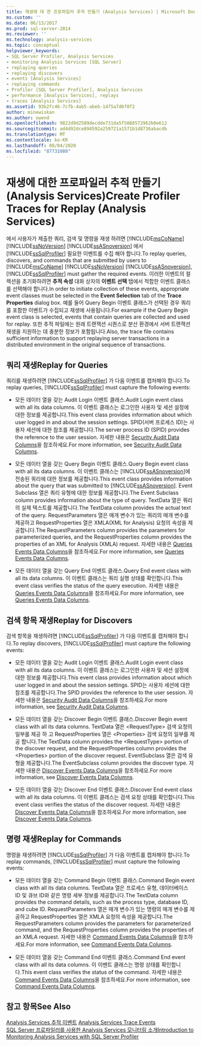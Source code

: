 ```yaml
---
title: 재생에 대 한 프로파일러 추적 만들기 (Analysis Services) | Microsoft Docs
ms.custom: ''
ms.date: 06/13/2017
ms.prod: sql-server-2014
ms.reviewer: ''
ms.technology: analysis-services
ms.topic: conceptual
helpviewer_keywords:
- SQL Server Profiler, Analysis Services
- monitoring Analysis Services [SQL Server]
- replaying queries
- replaying discovers
- events [Analysis Services]
- replaying commands
- Profiler [SQL Server Profiler], Analysis Services
- performance [Analysis Services], replays
- traces [Analysis Services]
ms.assetid: 93b2fc46-7cfb-4ab5-abeb-1475a7d6f0f2
author: minewiskan
ms.author: owend
ms.openlocfilehash: 9822d9d2589decdde731da5f5888572962b0e612
ms.sourcegitcommit: ad4d92dce894592a259721a1571b1d8736abacdb
ms.translationtype: MT
ms.contentlocale: ko-KR
ms.lasthandoff: 08/04/2020
ms.locfileid: "87731080"
---
```

# <a name="create-profiler-traces-for-replay-analysis-services"></a><span data-ttu-id="65ef7-102">재생에 대한 프로파일러 추적 만들기(Analysis Services)</span><span class="sxs-lookup"><span data-stu-id="65ef7-102">Create Profiler Traces for Replay (Analysis Services)</span></span>
  <span data-ttu-id="65ef7-103">에서 사용자가 제출한 쿼리, 검색 및 명령을 재생 하려면 [!INCLUDE[msCoName](../../includes/msconame-md.md)] [!INCLUDE[ssNoVersion](../../includes/ssnoversion-md.md)] [!INCLUDE[ssASnoversion](../../includes/ssasnoversion-md.md)] 에서 [!INCLUDE[ssSqlProfiler](../../includes/sssqlprofiler-md.md)] 필요한 이벤트를 수집 해야 합니다.</span><span class="sxs-lookup"><span data-stu-id="65ef7-103">To replay queries, discovers, and commands that are submitted by users to [!INCLUDE[msCoName](../../includes/msconame-md.md)] [!INCLUDE[ssNoVersion](../../includes/ssnoversion-md.md)] [!INCLUDE[ssASnoversion](../../includes/ssasnoversion-md.md)], [!INCLUDE[ssSqlProfiler](../../includes/sssqlprofiler-md.md)] must gather the required events.</span></span> <span data-ttu-id="65ef7-104">이러한 이벤트의 컬렉션을 초기화하려면 **추적 속성** 대화 상자의 **이벤트 선택** 탭에서 적합한 이벤트 클래스를 선택해야 합니다.</span><span class="sxs-lookup"><span data-stu-id="65ef7-104">In order to initiate collection of these events, appropriate event classes must be selected in the **Event Selection** tab of the **Trace Properties** dialog box.</span></span> <span data-ttu-id="65ef7-105">예를 들어 Query Begin 이벤트 클래스가 선택된 경우 쿼리를 포함한 이벤트가 수집되고 재생에 사용됩니다.</span><span class="sxs-lookup"><span data-stu-id="65ef7-105">For example if the Query Begin event class is selected, events that contain queries are collected and used for replay.</span></span> <span data-ttu-id="65ef7-106">또한 추적 파일에는 원래 트랜잭션 시퀀스로 분산 환경에서 서버 트랜잭션 재생을 지원하는 데 충분한 정보가 포함됩니다.</span><span class="sxs-lookup"><span data-stu-id="65ef7-106">Also, the trace file contains sufficient information to support replaying server transactions in a distributed environment in the original sequence of transactions.</span></span>  
  
## <a name="replay-for-queries"></a><span data-ttu-id="65ef7-107">쿼리 재생</span><span class="sxs-lookup"><span data-stu-id="65ef7-107">Replay for Queries</span></span>  
 <span data-ttu-id="65ef7-108">쿼리를 재생하려면 [!INCLUDE[ssSqlProfiler](../../includes/sssqlprofiler-md.md)] 가 다음 이벤트를 캡처해야 합니다.</span><span class="sxs-lookup"><span data-stu-id="65ef7-108">To replay queries, [!INCLUDE[ssSqlProfiler](../../includes/sssqlprofiler-md.md)] must capture the following events:</span></span>  
  
-   <span data-ttu-id="65ef7-109">모든 데이터 열을 갖는 Audit Login 이벤트 클래스.</span><span class="sxs-lookup"><span data-stu-id="65ef7-109">Audit Login event class with all its data columns.</span></span> <span data-ttu-id="65ef7-110">이 이벤트 클래스는 로그인한 사용자 및 세션 설정에 대한 정보를 제공합니다.</span><span class="sxs-lookup"><span data-stu-id="65ef7-110">This event class provides information about which user logged in and about the session settings.</span></span> <span data-ttu-id="65ef7-111">SPID(서버 프로세스 ID)는 사용자 세션에 대한 참조를 제공합니다.</span><span class="sxs-lookup"><span data-stu-id="65ef7-111">The server process ID (SPID) provides the reference to the user session.</span></span> <span data-ttu-id="65ef7-112">자세한 내용은 [Security Audit Data Columns](https://docs.microsoft.com/bi-reference/trace-events/security-audit-data-columns)을 참조하세요.</span><span class="sxs-lookup"><span data-stu-id="65ef7-112">For more information, see [Security Audit Data Columns](https://docs.microsoft.com/bi-reference/trace-events/security-audit-data-columns).</span></span>  
  
-   <span data-ttu-id="65ef7-113">모든 데이터 열을 갖는 Query Begin 이벤트 클래스.</span><span class="sxs-lookup"><span data-stu-id="65ef7-113">Query Begin event class with all its data columns.</span></span> <span data-ttu-id="65ef7-114">이 이벤트 클래스는 [!INCLUDE[ssASnoversion](../../includes/ssasnoversion-md.md)]에 전송된 쿼리에 대한 정보를 제공합니다.</span><span class="sxs-lookup"><span data-stu-id="65ef7-114">This event class provides information about the query that was submitted to [!INCLUDE[ssASnoversion](../../includes/ssasnoversion-md.md)].</span></span> <span data-ttu-id="65ef7-115">Event Subclass 열은 쿼리 유형에 대한 정보를 제공합니다.</span><span class="sxs-lookup"><span data-stu-id="65ef7-115">The Event Subclass column provides information about the type of query.</span></span> <span data-ttu-id="65ef7-116">TextData 열은 쿼리의 실제 텍스트를 제공합니다.</span><span class="sxs-lookup"><span data-stu-id="65ef7-116">The TextData column provides the actual text of the query.</span></span> <span data-ttu-id="65ef7-117">RequestParameters 열은 매개 변수가 있는 쿼리의 매개 변수를 제공하고 RequestProperties 열은 XMLA(XML for Analysis) 요청의 속성을 제공합니다.</span><span class="sxs-lookup"><span data-stu-id="65ef7-117">The RequestParameters column provides the parameters for parameterized queries, and the RequestProperties column provides the properties of an XML for Analysis (XMLA) request.</span></span> <span data-ttu-id="65ef7-118">자세한 내용은 [Queries Events Data Columns](https://docs.microsoft.com/bi-reference/trace-events/queries-events-data-columns)을 참조하세요.</span><span class="sxs-lookup"><span data-stu-id="65ef7-118">For more information, see [Queries Events Data Columns](https://docs.microsoft.com/bi-reference/trace-events/queries-events-data-columns).</span></span>  
  
-   <span data-ttu-id="65ef7-119">모든 데이터 열을 갖는 Query End 이벤트 클래스.</span><span class="sxs-lookup"><span data-stu-id="65ef7-119">Query End event class with all its data columns.</span></span> <span data-ttu-id="65ef7-120">이 이벤트 클래스는 쿼리 실행 상태를 확인합니다.</span><span class="sxs-lookup"><span data-stu-id="65ef7-120">This event class verifies the status of the query execution.</span></span> <span data-ttu-id="65ef7-121">자세한 내용은 [Queries Events Data Columns](https://docs.microsoft.com/bi-reference/trace-events/queries-events-data-columns)을 참조하세요.</span><span class="sxs-lookup"><span data-stu-id="65ef7-121">For more information, see [Queries Events Data Columns](https://docs.microsoft.com/bi-reference/trace-events/queries-events-data-columns).</span></span>  
  
## <a name="replay-for-discovers"></a><span data-ttu-id="65ef7-122">검색 항목 재생</span><span class="sxs-lookup"><span data-stu-id="65ef7-122">Replay for Discovers</span></span>  
 <span data-ttu-id="65ef7-123">검색 항목을 재생하려면 [!INCLUDE[ssSqlProfiler](../../includes/sssqlprofiler-md.md)] 가 다음 이벤트를 캡처해야 합니다.</span><span class="sxs-lookup"><span data-stu-id="65ef7-123">To replay discovers, [!INCLUDE[ssSqlProfiler](../../includes/sssqlprofiler-md.md)] must capture the following events:</span></span>  
  
-   <span data-ttu-id="65ef7-124">모든 데이터 열을 갖는 Audit Login 이벤트 클래스.</span><span class="sxs-lookup"><span data-stu-id="65ef7-124">Audit Login event class with all its data columns.</span></span> <span data-ttu-id="65ef7-125">이 이벤트 클래스는 로그인한 사용자 및 세션 설정에 대한 정보를 제공합니다.</span><span class="sxs-lookup"><span data-stu-id="65ef7-125">This event class provides information about which user logged in and about the session settings.</span></span> <span data-ttu-id="65ef7-126">SPID는 사용자 세션에 대한 참조를 제공합니다.</span><span class="sxs-lookup"><span data-stu-id="65ef7-126">The SPID provides the reference to the user session.</span></span> <span data-ttu-id="65ef7-127">자세한 내용은 [Security Audit Data Columns](https://docs.microsoft.com/bi-reference/trace-events/security-audit-data-columns)을 참조하세요.</span><span class="sxs-lookup"><span data-stu-id="65ef7-127">For more information, see [Security Audit Data Columns](https://docs.microsoft.com/bi-reference/trace-events/security-audit-data-columns).</span></span>  
  
-   <span data-ttu-id="65ef7-128">모든 데이터 열을 갖는 Discover Begin 이벤트 클래스.</span><span class="sxs-lookup"><span data-stu-id="65ef7-128">Discover Begin event class with all its data columns.</span></span> <span data-ttu-id="65ef7-129">TextData 열은 \<RequestType> 검색 요청의 일부를 제공 하 고 RequestProperties 열은 \<Properties> 검색 요청의 일부를 제공 합니다.</span><span class="sxs-lookup"><span data-stu-id="65ef7-129">The TextData column provides the \<RequestType> portion of the discover request, and the RequestProperties column provides the \<Properties> portion of the discover request.</span></span> <span data-ttu-id="65ef7-130">EventSubclass 열은 검색 유형을 제공합니다.</span><span class="sxs-lookup"><span data-stu-id="65ef7-130">The EventSubclass column provides the discover type.</span></span> <span data-ttu-id="65ef7-131">자세한 내용은 [Discover Events Data Columns](https://docs.microsoft.com/bi-reference/trace-events/discover-events-data-columns)을 참조하세요.</span><span class="sxs-lookup"><span data-stu-id="65ef7-131">For more information, see [Discover Events Data Columns](https://docs.microsoft.com/bi-reference/trace-events/discover-events-data-columns).</span></span>  
  
-   <span data-ttu-id="65ef7-132">모든 데이터 열을 갖는 Discover End 이벤트 클래스.</span><span class="sxs-lookup"><span data-stu-id="65ef7-132">Discover End event class with all its data columns.</span></span> <span data-ttu-id="65ef7-133">이 이벤트 클래스는 검색 요청 상태를 확인합니다.</span><span class="sxs-lookup"><span data-stu-id="65ef7-133">This event class verifies the status of the discover request.</span></span> <span data-ttu-id="65ef7-134">자세한 내용은 [Discover Events Data Columns](https://docs.microsoft.com/bi-reference/trace-events/discover-events-data-columns)을 참조하세요.</span><span class="sxs-lookup"><span data-stu-id="65ef7-134">For more information, see [Discover Events Data Columns](https://docs.microsoft.com/bi-reference/trace-events/discover-events-data-columns).</span></span>  
  
## <a name="replay-for-commands"></a><span data-ttu-id="65ef7-135">명령 재생</span><span class="sxs-lookup"><span data-stu-id="65ef7-135">Replay for Commands</span></span>  
 <span data-ttu-id="65ef7-136">명령을 재생하려면 [!INCLUDE[ssSqlProfiler](../../includes/sssqlprofiler-md.md)] 가 다음 이벤트를 캡처해야 합니다.</span><span class="sxs-lookup"><span data-stu-id="65ef7-136">To replay commands, [!INCLUDE[ssSqlProfiler](../../includes/sssqlprofiler-md.md)] must capture the following events:</span></span>  
  
-   <span data-ttu-id="65ef7-137">모든 데이터 열을 갖는 Command Begin 이벤트 클래스.</span><span class="sxs-lookup"><span data-stu-id="65ef7-137">Command Begin event class with all its data columns.</span></span> <span data-ttu-id="65ef7-138">TextData 열은 프로세스 유형, 데이터베이스 ID 및 큐브 ID와 같은 명령 세부 정보를 제공합니다.</span><span class="sxs-lookup"><span data-stu-id="65ef7-138">The TextData column provides the command details, such as the process type, database ID, and cube ID.</span></span> <span data-ttu-id="65ef7-139">RequestParameters 열은 매개 변수가 있는 명령의 매개 변수를 제공하고 RequestProperties 열은 XMLA 요청의 속성을 제공합니다.</span><span class="sxs-lookup"><span data-stu-id="65ef7-139">The RequestParameters column provides the parameters for parameterized command, and the RequestProperties column provides the properties of an XMLA request.</span></span> <span data-ttu-id="65ef7-140">자세한 내용은 [Command Events Data Columns](https://docs.microsoft.com/bi-reference/trace-events/command-events-data-columns)을 참조하세요.</span><span class="sxs-lookup"><span data-stu-id="65ef7-140">For more information, see [Command Events Data Columns](https://docs.microsoft.com/bi-reference/trace-events/command-events-data-columns).</span></span>  
  
-   <span data-ttu-id="65ef7-141">모든 데이터 열을 갖는 Command End 이벤트 클래스.</span><span class="sxs-lookup"><span data-stu-id="65ef7-141">Command End event class with all its data columns.</span></span> <span data-ttu-id="65ef7-142">이 이벤트 클래스는 명령 상태를 확인합니다.</span><span class="sxs-lookup"><span data-stu-id="65ef7-142">This event class verifies the status of the command.</span></span> <span data-ttu-id="65ef7-143">자세한 내용은 [Command Events Data Columns](https://docs.microsoft.com/bi-reference/trace-events/command-events-data-columns)을 참조하세요.</span><span class="sxs-lookup"><span data-stu-id="65ef7-143">For more information, see [Command Events Data Columns](https://docs.microsoft.com/bi-reference/trace-events/command-events-data-columns).</span></span>  
  
## <a name="see-also"></a><span data-ttu-id="65ef7-144">참고 항목</span><span class="sxs-lookup"><span data-stu-id="65ef7-144">See Also</span></span>  
 <span data-ttu-id="65ef7-145">[Analysis Services 추적 이벤트](https://docs.microsoft.com/bi-reference/trace-events/analysis-services-trace-events) </span><span class="sxs-lookup"><span data-stu-id="65ef7-145">[Analysis Services Trace Events](https://docs.microsoft.com/bi-reference/trace-events/analysis-services-trace-events) </span></span>  
 [<span data-ttu-id="65ef7-146">SQL Server 프로파일러를 사용한 Analysis Services 모니터링 소개</span><span class="sxs-lookup"><span data-stu-id="65ef7-146">Introduction to Monitoring Analysis Services with SQL Server Profiler</span></span>](introduction-to-monitoring-analysis-services-with-sql-server-profiler.md)  
  
  

